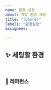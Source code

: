 ```yaml
---
name: 환경 설정
about: 개발 환경 세팅
title: "[chore]"
labels: "환경설정"
assignees: 

---
```


## ✨ 세팅할 환경

<br>

### 📕 레퍼런스